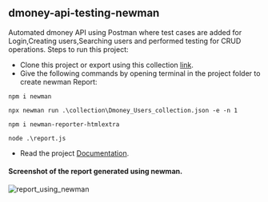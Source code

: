 ## dmoney-api-testing-newman
 Automated dmoney API using Postman where test cases are added for Login,Creating users,Searching users and performed testing for CRUD operations.
 Steps to run this project:
 - Clone this project or export using this collection [link](mainNode.next=oldHead).
 - Give the following commands by opening terminal in the project folder to create newman Report:
 ```
 npm i newman
 ```
 ```
 npx newman run .\collection\Dmoney_Users_collection.json -e -n 1
```
```
npm i newman-reporter-htmlextra
```
```
node .\report.js
```
 - Read the project [Documentation](https://documenter.getpostman.com/view/21520037/UzBmN7Uv).

#### Screenshot of the report generated using newman.

![report_using_newman](https://user-images.githubusercontent.com/55280106/175131634-4e09b597-677c-4232-8965-d4788a17fa48.png)
